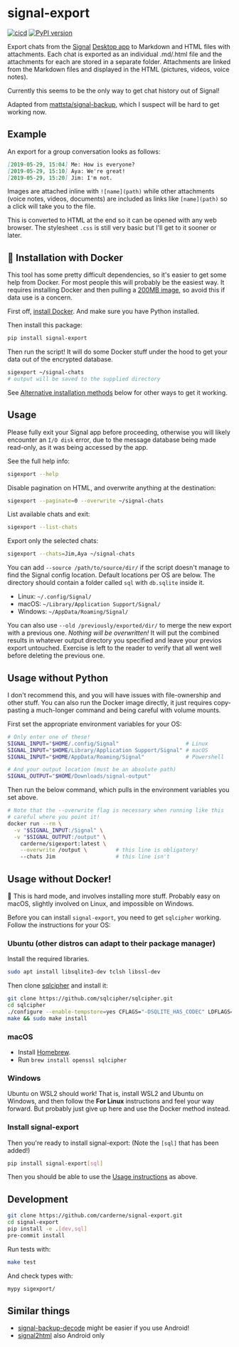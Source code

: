 # signal-export
[![cicd](https://github.com/carderne/signal-export/actions/workflows/cicd.yml/badge.svg)](https://github.com/carderne/signal-export/actions/workflows/cicd.yml)
[![PyPI version](https://badge.fury.io/py/signal-export.svg)](https://pypi.org/project/signal-export/)

Export chats from the [Signal](https://www.signal.org/) [Desktop app](https://www.signal.org/download/) to Markdown and HTML files with attachments. Each chat is exported as an individual .md/.html file and the attachments for each are stored in a separate folder. Attachments are linked from the Markdown files and displayed in the HTML (pictures, videos, voice notes).

Currently this seems to be the only way to get chat history out of Signal!

Adapted from [mattsta/signal-backup](https://github.com/mattsta/signal-backup), which I suspect will be hard to get working now.

## Example
An export for a group conversation looks as follows:
```markdown
[2019-05-29, 15:04] Me: How is everyone?
[2019-05-29, 15:10] Aya: We're great!
[2019-05-29, 15:20] Jim: I'm not.
```

Images are attached inline with `![name](path)` while other attachments (voice notes, videos, documents) are included as links like `[name](path)` so a click will take you to the file.

This is converted to HTML at the end so it can be opened with any web browser. The stylesheet `.css` is still very basic but I'll get to it sooner or later.

## 🚀 Installation with Docker
This tool has some pretty difficult dependencies, so it's easier to get some help from Docker.
For most people this will probably be the easiest way.
It requires installing Docker and then pulling a [200MB image](https://hub.docker.com/r/carderne/sigexport), so avoid this if data use is a concern.

First off, [install Docker](https://docs.docker.com/get-docker/).
And make sure you have Python installed.

Then install this package:
```bash
pip install signal-export
```

Then run the script!
It will do some Docker stuff under the hood to get your data out of the encrypted database.
```bash
sigexport ~/signal-chats
# output will be saved to the supplied directory
```

See [Alternative installation methods](#alternative-installation-methods) below for other ways to get it working.

## Usage
Please fully exit your Signal app before proceeding, otherwise you will likely encounter an `I/O disk` error, due to the message database being made read-only, as it was being accessed by the app.

See the full help info:
```bash
sigexport --help
```

Disable pagination on HTML, and overwrite anything at the destination:
```bash
sigexport --paginate=0 --overwrite ~/signal-chats
```

List available chats and exit:
```bash
sigexport --list-chats
```

Export only the selected chats:
```bash
sigexport --chats=Jim,Aya ~/signal-chats
```

You can add `--source /path/to/source/dir/` if the script doesn't manage to find the Signal config location.
Default locations per OS are below.
The directory should contain a folder called `sql` with `db.sqlite` inside it.
- Linux: `~/.config/Signal/`
- macOS: `~/Library/Application Support/Signal/`
- Windows: `~/AppData/Roaming/Signal/`

You can also use `--old /previously/exported/dir/` to merge the new export with a previous one.
_Nothing will be overwritten!_
It will put the combined results in whatever output directory you specified and leave your previos export untouched.
Exercise is left to the reader to verify that all went well before deleting the previous one.

## Usage without Python
I don't recommend this, and you will have issues with file-ownership and other stuff.
You can also run the Docker image directly, it just requires copy-pasting a much-longer command and being careful with volume mounts.

First set the appropriate environment variables for your OS:
```bash
# Only enter one of these!
SIGNAL_INPUT="$HOME/.config/Signal"                     # Linux
SIGNAL_INPUT="$HOME/Library/Application Support/Signal" # macOS
SIGNAL_INPUT="$HOME/AppData/Roaming/Signal"             # Powershell

# And your output location (must be an absolute path)
SIGNAL_OUTPUT="$HOME/Downloads/signal-output"
```

Then run the below command, which pulls in the environment variables you set above.
```bash
# Note that the --overwrite flag is necessary when running like this
# careful where you point it!
docker run --rm \
  -v "$SIGNAL_INPUT:/Signal" \
  -v "$SIGNAL_OUTPUT:/output" \
    carderne/sigexport:latest \
    --overwrite /output \         # this line is obligatory!
    --chats Jim                   # this line isn't
```

## Usage without Docker!
🌋 This is hard mode, and involves installing more stuff.
Probably easy on macOS, slightly involved on Linux, and impossible on Windows.

Before you can install `signal-export`, you need to get `sqlcipher` working.
Follow the instructions for your OS:

### Ubuntu (other distros can adapt to their package manager)
Install the required libraries.
```bash
sudo apt install libsqlite3-dev tclsh libssl-dev
```

Then clone [sqlcipher](https://github.com/sqlcipher/sqlcipher) and install it:
```bash
git clone https://github.com/sqlcipher/sqlcipher.git
cd sqlcipher
./configure --enable-tempstore=yes CFLAGS="-DSQLITE_HAS_CODEC" LDFLAGS="-lcrypto -lsqlite3"
make && sudo make install
```

### macOS
- Install [Homebrew](https://brew.sh).
- Run `brew install openssl sqlcipher`

### Windows
Ubuntu on WSL2 should work!
That is, install WSL2 and Ubuntu on Windows, and then follow the **For Linux** instructions and feel your way forward.
But probably just give up here and use the Docker method instead.

### Install signal-export
Then you're ready to install signal-export:
(Note the `[sql]` that has been added!)
```bash
pip install signal-export[sql]
```

Then you should be able to use the [Usage instructions](#usage) as above.

## Development
```bash
git clone https://github.com/carderne/signal-export.git
cd signal-export
pip install -e .[dev,sql]
pre-commit install
```

Run tests with:
```bash
make test
```

And check types with:
```bash
mypy sigexport/
```

## Similar things
- [signal-backup-decode](https://github.com/pajowu/signal-backup-decode) might be easier if you use Android!
- [signal2html](https://github.com/GjjvdBurg/signal2html) also Android only
